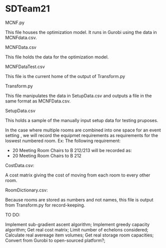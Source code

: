 # SDTeam21

MCNF.py

This file houses the optimization model. It runs in Gurobi using the data in MCNFdata.csv.


MCNFData.csv

This file holds the data for the optimization model.


MCNFDataTest.csv

This file is the current home of the output of Transform.py


Transform.py

This file manipulates the data in SetupData.csv and outputs a file in the same format as MCNFData.csv.


SetupData.csv

This holds a sample of the manually input setup data for testing pruposes.

In the case where multiple rooms are combined into one space for an event setting , we will record the equipmet requirements as requirements for the loswest numbered room.
Ex:
The following requirement:
 - 20 Meeting Room Chairs to B 212/213
will be recorded as:
 - 20 Meeting Room Chairs to B 212


CostData.csv:

A cost matrix giving the cost of moving from each room to every other room.


RoomDictionary.csv:

Because rooms are stored as numbers and not names, this file is output from Transform.py for record-keeping.


TO DO:

Implement sub-gradient ascent algorithm;
Implement greedy capacity algorithm;
Get real cost matrix;
Limit number of echelons considered;
Calculate real avereage item volumes;
Get real storage room capacities;
Convert from Gurobi to open-sourced platform?;

